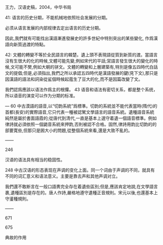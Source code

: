 王力，汉语史稿，2004，中华书局

41: 语言的历史分期，不能机械地依照社会发展的分期。

必须从语言发展的内部规律去定出语言的历史分期。

因此,我們就有可能找出漢語漸進發展史的許多世紀中特別突出的某些變化, 作爲漢語向新質過渡的特點。

42:
文體的轉變不等於全民語言的韓楚。遺上頭不表現語從質到新質的渡。當語言沒有生很大的化的時候,文體可能先變,例如宋代的平話;営語言發生很大的變化的時候,文可能不樊,例如大朝的骈文。文體的轉變和上層建築有,特別是像五四時代白話文的提倡;但是,必須指出,我們之所以承認五四時代是漢語發展的鍵(見下文),那只是因漢語的語法和詞染從鲨個時候起蔻生了豆大的化,而不是因篇改變了文。

我們認爲應該以语法作爲主的根攥。
43
语音和语法有密切关系，都是整个系统，所以语音的演变可以作为分期的标准。  

—
60
中古漠語的語音,以“切韵系統”爲標準。切韵的系統並不能代表當時(隋代)的首都(長安)的實際語音,它只代表一種被認駑文學語言的語音系統。遺種語音系統純然是屬於書面語霞的;從唐代到清代,一直是基本上選守着遺一個語音標準。例如律詩就必須依照一個鼯音系統來押韵,否則被認不合格。固然,律詩用韵比切韵的的部要寛些,但那只是囻大小的問題,從整個系統來看,還是大致不亂的。

——

246

汉语的语法具有相当的稳固性。

248
中古汉语的形态表现在声调的变化上面。同一个词由于声调的不同，就具有不同的词汇意义和语法意义。主要是靠去声和其他声调对立。

我們還不敢断言在一般口語軣完全存在着遺些區別;但是,應該肯定地說,在文學語言裹,遺種區別是存在的。唐人作詩,嚴格地遵守遺種正音規則。宋元以後,也還基本上守璗種規則。


——

671

675

 典故的作用